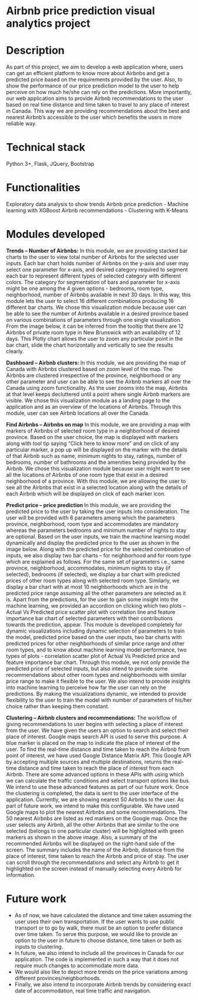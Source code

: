 <h1> Airbnb price prediction visual analytics project </h1>


<h1> Description </h1>

As part of this project, we aim to develop a web application where, users can get an efficient platform to know more about Airbnbs and get a predicted price based on the requirements provided by the user. Also, to show the performance of our price prediction model to the user to help perceive on how much he/she can rely on the predictions. More importantly, our web application aims to provide Airbnb recommendations to the user based on real time distance and time taken to travel to any place of interest in Canada. This way we are providing recommendations about the best and nearest Airbnb’s accessible to the user which benefits the users in more reliable way.


<h1> Technical stack </h1>

Python 3+, Flask, JQuery, Bootstrap


<h1> Functionalities </h1>

Exploratory data analysis to show trends 
Airbnb price prediction - Machine learning with XGBoost
Airbnb recommendations - Clustering with K-Means


<h1> Modules developed </h1>

<b> Trends – Number of Airbnbs:</b>
In this module, we are providing stacked bar charts to the user to view total number of Airbnbs for the selected user inputs. Each bar chart holds number of Airbnbs on the y-axis and user may select one parameter for x-axis, and desired category required to segment each bar to represent different types of selected category with different colors. The category for segmentation of bars and parameter for x-axis might be one among the 4 given options - bedrooms, room type, neighborhood, number of Airbnbs available in next 30 days. In this way, this module lets the user to select 16 different combinations producing 16 different bar charts. 
We chose this visualization module because user can be able to see the number of Airbnbs available in a desired province based on various combinations of parameters through one single visualization. From the image below, it can be inferred from the tooltip that there are 12 Airbnbs of private room type in New Brunswick with an availability of 12 days. This Plotly chart allows the user to zoom any particular point in the bar chart, slide the chart horizontally and vertically to see the results clearly.

<b> Dashboard – Airbnb clusters: </b>
In this module, we are providing the map of Canada with Airbnbs clustered based on zoom level of the map. The Airbnbs are clustered irrespective of the province, neighborhood or any other parameter and user can be able to see the Airbnb markers all over the Canada using zoom functionality. As the user zooms into the map, Airbnbs at that level keeps decluttered until a point where single Airbnb markers are visible. 
We chose this visualization module as a landing page to the application and as an overview of the locations of Airbnbs. Through this module, user can see Airbnb locations all over the Canada. 

<b>Find Airbnbs – Airbnbs on map</b>
In this module, we are providing a map with markers of Airbnbs of selected room type in a neighborhood of desired province. Based on the  user choice, the map is displayed with markers along with tool tip saying “Click here to know more” and on click of any particular marker, a pop up will be displayed on the marker with the details of that Airbnb such as name, minimum nights to stay, ratings, number of bedrooms, number of bathrooms and the amenities being provided by the Airbnb. 
We chose this visualization module because user might want to see all the locations of Airbnbs of one room type that exist in a desired neighborhood of a province. With this module, we are allowing the user to see all the Airbnbs that exist in a selected location along with the details of each Airbnb which will be displayed on click of each marker icon.

<b>Predict price – price prediction </b>
In this module, we are providing the predicted price to the user by taking the user inputs into consideration. The user will be provided with 6 parameters among which the parameters province, neighborhood, room type and accommodates are mandatory whereas the parameters bedrooms and minimum number of nights to stay are optional. Based on the user inputs, we train the machine learning model dynamically and display the predicted price to the user as shown in the image below. Along with the predicted price for the selected combination of inputs, we also display two bar charts – for neighborhood and for room type which are explained as follows. For the same set of parameters i.e., same province, neighborhood, accommodates, minimum nights to stay (if selected), bedrooms (if selected), we display a bar chart with predicted prices of other room types along with selected room type. Similarly, we display a bar chart with at most 10 neighborhoods which are in the predicted price range assuming all the other parameters are selected as it is. Apart from the predictions, for the user to gain some insight into the machine learning, we provided an accordion on clicking which two plots – Actual Vs Predicted price scatter plot with correlation line and feature importance bar chart of selected parameters with their contributions towards the prediction, appear. 
This module is developed completely for dynamic visualizations including dynamic selection of parameters to train the model, predicted price based on the user inputs, two bar charts with predicted prices for other neighborhoods of similar price range and other room types, and to know about machine learning model performance, two types of plots - correlation scatter plot of Actual Vs Predicted price and feature importance bar chart. Through this module, we not only provide the predicted price of selected inputs, but also intend to provide some recommendations about other room types and neighborhoods with similar price range to make it flexible to the user. We also intend to provide insights into machine learning to perceive how far the user can rely on the predictions. By making the visualizations dynamic, we intended to provide flexibility to the user to train the model with number of parameters of his/her choice rather than keeping them constant.

<b>Clustering – Airbnb clusters and recommendations:</b>
The workflow of giving recommendations to user begins with selecting a place of interest from the user. We have given the users an option to search and select their place of interest. Google maps search API is used to serve this purpose. A blue marker is placed on the map to indicate the place of interest of the user. To find the real-time distance and time taken to reach the Airbnb from point of interest, we have used Google Distance Matrix API. This Google API by accepting multiple sources and multiple destinations, returns the real-time distance and time taken to reach the place of interest from each Airbnb. There are some advanced options in these APIs with using which we can calculate the traffic conditions and select transport options like bus. We intend to use these advanced features as part of our future work.
Once the clustering is completed, the data is sent to the user interface of the application. Currently, we are showing nearest 50 Airbnbs to the user. As part of future work, we intend to make this configurable. We have used Google maps to plot the nearest Airbnbs and some recommendations. The 50 nearest Airbnbs are listed as red markers on the Google map. Once the user selects any Airbnb, all the other Airbnbs that are similar to the one selected (belongs to one particular cluster) will be highlighted with green markers as shown in the above image. Also, a summary of the recommended Airbnbs will be displayed on the right-hand side of the screen. The summary includes the name of the Airbnb, distance from the place of interest, time taken to reach the Airbnb and price of stay. The user can scroll through the recommendations and select any Airbnb to get it highlighted on the screen instead of manually selecting every Airbnb for information.

<h1> Future work </h1>
<ul>
<li>As of now, we have calculated the distance and time taken assuming the user uses their own transportation. If the user wants to use public transport or to go by walk, there must be an option to prefer distance over time taken. To serve this purpose, we would like to provide an option to the user in future to choose distance, time taken or both as inputs to clustering.</li>
<li>In future, we also intend to include all the provinces in Canada for our application. The code is implemented in such a way that it does not require much changes to accommodate more data. </li>
<li>	We would also like to depict more trends on the price variations among different provinces/neighborhoods. </li>
<li>	Finally, we also intend to incorporate Airbnb trends by considering exact date of accommodation, real time traffic and navigation.</li>
  </ul>







